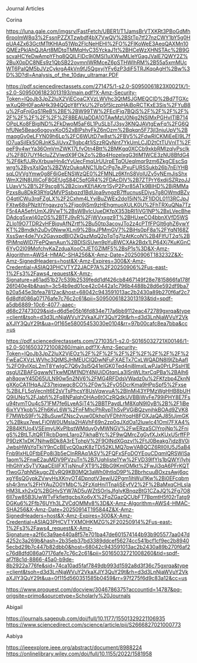Journal Articles 

Corina 

https://luna.gale.com/imgsrv/FastFetch/UBER1/T1JamsBrVTXKRt3PBoGdMh6rpoImW8q3%2FssnPZZXTzwbdf4bX7VwQV%2BStTp7tf27nzCWY1bY5g0HpUA4Zx63GctMTtKHlAq51Wp2FlcNeHEHl%2FO%2FIKoWeE3AeqQAXMn10QMEzPklAhQJtArt8MDtqTMMqHvC35YckaJ1t%2BHCeWzXHNSTAc%2B9GscvaHCYeDwAmpYFhq8QQILFIDc9j0MSl1uXWwMLleYGagJVaIE7QWY2Z%2BuX0pDC8NEs9z1QbSB22ovmnIWRMceZ6pSTHWIhRM%2B55a5xmMUcWT6PaIQM5bJVzCykrgA4kVn9fJ5QgxyjYFv6zP3diF5TRJKqoAgH%2Bw%3D%3D?dl=Analysis_of_the_10day_ultramar.PDF

https://pdf.sciencedirectassets.com/271475/1-s2.0-S0950061823X0021X/1-s2.0-S0950061823013193/main.pdf?X-Amz-Security-Token=IQoJb3JpZ2luX2VjECoaCXVzLWVhc3QtMSJGMEQCID%2Bd7TGXcwXuQRH0FaoAHk394QQpY8fYkU%2Fp5f5lczpHAiBoRCTKxE3Sis%2FYuB8u%2FqFnjGqS1ReB%2BE%2BW99TW%2FEcIFiq7BQiS%2F%2F%2F%2F%2F%2F%2F%2F%2F%2F8BEAUaDDA1OTAwMzU0Njg2NSIMxPGHvITlB714OPpLKo8FBiglND%2FkDwoM5aF6L1PuSLbTJ3sy3KNQJAVtgEwFq%2FG6QhfUNe5Beao6ogoyxKoO52xBlPshyFkZ6nOzm%2Bqkqn5F73jl3njuUpV%2BmaqgGy0eLFYN09h6Lp%2FC6WUtD7w8st%2FBV5%2FdwRICKMiEeEl9L7fIO7uaSjIEk5ORJnKSJiUvxZ1Igbc4t1jSzzRQvNnt7YkUmLCJD2tCtTUVnlT%2FpeF9v4wrYa36OmVmZWK17LfvOtn4Btt%2BMKgq0XCCb9xkbRMlzqlyPscIkJ%2F8D7UYf4cluZZViwdX9FOkZo%2Bq4HozeIxgG3tIM1WCE3zNU8BfdG4%2F6kfUJRvXrbuwHn4cYvUecFmqUrUUrpETqOUeqlmqr9zm6ZkgCEscSqwrg%2BysXsIQq%2BZWzOukoANC1UbCrPg7eJPxuFURSSukb26b7nEiYHBsqLOVVgYmw0g8F6iGeENSWzQE0%2FMNLz6KfnS8VoIUZv5yNEmJisShxWmX2IN8UlliCoF8GEfJgS84C5pfGR4%2FDAcDlV%2B7ZTPrY6xdijSZRzoJJLUavV%2B%2F9scg8%2B2cixvKEfjAKrtr1SyP2Pxr85ATk9BIHD%2BjRMMaPzxs8u8DkR3RYqQMVPSsbqzd1BdUpa9vngzB7ffucnusEDjys7g8OWmdBZvO4qtlCWu3rqFZgLX%2F2Cxhm4LYviBuZWEx2do15iN%2F1lDOL0113RCJpJFXtw68sPNzltIYngavzg%2Fjqo9jSm9zHEhgmuoXULK0U%2FhTRXuQNa7TzF5r4AA5efrUmXJ9VwT%2BsWBvIcUueDKfpX353bRI1iVG1NP%2BxLVecBheDAdcg5xwI40zOS%2BTFJ9vR%2FjWVxxgz9T%2BHUxeCO4bbnXVfD5WSZLIo19O7TDR2vHFBjqyAfNZrtf%2Bu50tp3acovJTo2z4cPTfFPGlt6ghZ6ywYKT%2Bmdkh2uDv0NwwXLni9%2BixJPMmGV7%2BiHs0pF8a%2FYqN168ZXssSwr4de7Vx2GavxpdBIOZkQszMqQ2pTqTg7IzAtKcoN%2B4FIfUT2q%2BfPiMnpWlD7FePQwnAun%2BDISiSUwn9pYuBWCXAk2Bdx1LP64Xj7KuKGnC6YyO2I09MofchvKaZzduaXooCtJETGZlMF5%2BsP1s%3D&X-Amz-Algorithm=AWS4-HMAC-SHA256&X-Amz-Date=20250906T183232Z&X-Amz-SignedHeaders=host&X-Amz-Expires=300&X-Amz-Credential=ASIAQ3PHCVTYZ2JACP7A%2F20250906%2Fus-east-1%2Fs3%2Faws4_request&X-Amz-Signature=a61ad51b27c539b2539fedd1df426cb8467149f28e7815866fa178f26f040e4b&hash=3c54b9ed01ce42c0442a1c796b4488b28d6e592df9ba7b20a545e3bfea7812ac&host=68042c943591013ac2b2430a89b270f6af2c76d8dfd086a07176afe7c76c2c61&pii=S0950061823013193&tid=spdf-a5db6889-10c6-4077-aaec-d68c27473029&sid=d6d5e05b16fd834e717a6bb9112eac472789gxrqa&type=client&tsoh=d3d3LnNjaWVuY2VkaXJlY3QuY29t&rh=d3d3LnNjaWVuY2VkaXJlY3QuY29t&ua=0f165e58005453030e0104&rr=97b00cafc8ea7bba&cc=us

https://pdf.sciencedirectassets.com/271035/1-s2.0-S0165032721X00146/1-s2.0-S0165032721008260/main.pdf?X-Amz-Security-Token=IQoJb3JpZ2luX2VjEOz%2F%2F%2F%2F%2F%2F%2F%2F%2F%2FwEaCXVzLWVhc3QtMSJHMEUCIQDwNFuFXAETx7CxLWQADN8I9lZbAafl%2FO9vIXpL2mT8YwIgC7Q6y3sl5Q41eIGK0Ted4nj8lmxlLwPJa0PrLPSsH1EqsgUIZBAFGgwwNTkwMDM1NDY4NjUiDGtqnLa3lSnWLItxrCqPBa%2BAlh6ah8qowY45D65ULN90w5n2NV6%2FMG4RFDdsVWadz0u%2FKfzbp4ZknNgXKoCA11HqAJZ37tejqwqc8CO%2F0w%2FyO5DcrKma9HPpSpf5%2Fxse%2BiLFL5qVecnIt6E2sVTsPhcsY8UsVqwvuA%2BInMi43YPMzWgHHB8bUHQ9iUNq%2FJabfj%2Fq8NPalqhOHAo6t0CzRQdkUVBBiWvFe799iPHY8E7Fsu94tymTOu4c571FM7fe6LyeASjT4%2BBTPaydLrM8XqN9l0yB%2B%2F1jBe6ixYVYkob%2Fh6KyL6W%2FnFMhcPhRvpThSvPVGjBQzvnjhkBOAd9ZVK8F7MWbS9Fr%2BuSuwfZNsc2yuw0DkhpIVFDhhYoqH8FOXJaQAJ85tJjmGKv%2Bkux7ewLFiOlW0UMsla2HAVhF69n2zp0qJXdOa12luwIc41Oml7FXA4%2B84KfUo4VSEjmyUKvPlbstWMduy0yMWNGV%2FwERzaSCIYrojNp%2FnigS%2BtLTJtQRTRcbDqmL1aro27jkhaBYc%2F9wQMrcZgGyfXJxKUxU5rffFPP9DzK1xDK7NihwBDk8A3rETohpV%2F9OlNdXGqzvl%2FtJ0Beakg7idz8V0iJwbsHWsYqTkjY9nCcBEvcQ0azK8zTDj52KLMQ7pwVABQCZ6RlI0lU5J5aB4Fnb9IxHL0FtbEPo8i3b5eClnRRAq1ASV%2FQFxSFoDOYEouCDqmlQRSWISa1aom%2FnwE2auMDV9PVzuTn%2B7UqhIiste1Yw%2FVD39lfYIs1bQWYj1yhjHhGhYxSyTVXaaCEliIFXTjsNnuFXT9%2BbG9KmlOMkt%2FwJj3qA6PFrKQTf1woG7qhN5kugcZEvRQ9KB0MQt3aWh0lhtlqD9P%2BbrhcuuBOxzsAwj6qcxgY6sQGypkZVwyHsXKnyOT4DpnotV3ewiU2Pgm1ihWul1Kw%2Bi0EFcqbmsh4r3mx%2FHYAuZO0YMbC%2FzXqHni1TnaIjSEyfV2%2F%2BaMxqCHLslaHM3lLxh2xQ%2BGHvSYW7AD5uWZtSOrIsJfgIyKBnqzBtG1CZaJQ%2Fg7O86Il7sw85B3UwWTvFkfiettgcbsXo6vX%2FqZGazQCUbFT7BpmtH5f02rTatg9DGKu6%2Ffb76UYh3LZVCdOMMv8%3D&X-Amz-Algorithm=AWS4-HMAC-SHA256&X-Amz-Date=20250914T195844Z&X-Amz-SignedHeaders=host&X-Amz-Expires=300&X-Amz-Credential=ASIAQ3PHCVTYXMOHKMZG%2F20250914%2Fus-east-1%2Fs3%2Faws4_request&X-Amz-Signature=a2f6c3a9ae440a8f57e701ba47de601574144b93b905577aa047d4252c3a269b&hash=2b35eb37bd3389ddcef56274cc541bcf1cf9ec2b89405ecbd29b7c447b82dbb0&host=68042c943591013ac2b2430a89b270f6af2c76d8dfd086a07176afe7c76c2c61&pii=S0165032721008260&tid=spdf-af7f8c1d-8866-45a0-b9de-8b2922a776fe&sid=74ca10ad5faf7849db993d1592a8d3f36c75gxrqa&type=client&tsoh=d3d3LnNjaWVuY2VkaXJlY3QuY29t&rh=d3d3LnNjaWVuY2VkaXJlY3QuY29t&ua=0f115d560351585b0459&rr=97f275f6d9c83a12&cc=us

https://www.proquest.com/docview/3046786375?accountid=14787&pq-origsite=primo&sourcetype=Scholarly%20Journals


Abigail 

https://journals.sagepub.com/doi/full/10.1177/15501329221106935 
https://www.sciencedirect.com/science/article/pii/S2666827021000773

Aabiya

https://ieeexplore.ieee.org/abstract/document/8988224
https://onlinelibrary.wiley.com/doi/full/10.1155/2022/1581958

